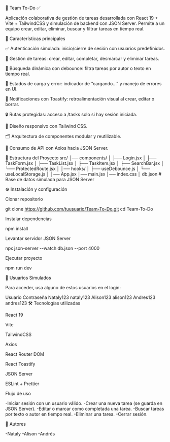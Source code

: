 📌 Team To-Do ✅

Aplicación colaborativa de gestión de tareas desarrollada con React 19 + Vite + TailwindCSS y simulación de backend con JSON Server.
Permite a un equipo crear, editar, eliminar, buscar y filtrar tareas en tiempo real.

🚀 Características principales

✅ Autenticación simulada: inicio/cierre de sesión con usuarios predefinidos.

📝 Gestión de tareas: crear, editar, completar, desmarcar y eliminar tareas.

🔎 Búsqueda dinámica con debounce: filtra tareas por autor o texto en tiempo real.

🔄 Estados de carga y error: indicador de “cargando…” y manejo de errores en UI.

🔔 Notificaciones con Toastify: retroalimentación visual al crear, editar o borrar.

🔒 Rutas protegidas: acceso a /tasks solo si hay sesión iniciada.

🎨 Diseño responsivo con Tailwind CSS.

🗂️ Arquitectura de componentes modular y reutilizable.

📡 Consumo de API con Axios hacia JSON Server.

📂 Estructura del Proyecto
src/
│── components/
│   ├── Login.jsx
│   ├── TaskForm.jsx
│   ├── TaskList.jsx
│   ├── TaskItem.jsx
│   ├── SearchBar.jsx
│   └── ProtectedRoute.jsx
│
│── hooks/
│   ├── useDebounce.js
│   └── useLocalStorage.js
│
│── App.jsx
│── main.jsx
│── index.css
│
db.json   # Base de datos simulada para JSON Server

⚙️ Instalación y configuración

Clonar repositorio

git clone https://github.com/tuusuario/Team-To-Do.git
cd Team-To-Do


Instalar dependencias

npm install


Levantar servidor JSON Server

npx json-server --watch db.json --port 4000


Ejecutar proyecto

npm run dev

🔑 Usuarios Simulados

Para acceder, usa alguno de estos usuarios en el login:

Usuario	Contraseña
Nataly123	nataly123
Alison123	alison123
Andres123	andres123
🛠️ Tecnologías utilizadas

React 19

Vite

TailwindCSS

Axios

React Router DOM

React Toastify

JSON Server

ESLint + Prettier

Flujo de uso

-Iniciar sesión con un usuario válido.
-Crear una nueva tarea (se guarda en JSON Server).
-Editar o marcar como completada una tarea.
-Buscar tareas por texto o autor en tiempo real.
-Eliminar una tarea.
-Cerrar sesión.

👥 Autores

-Nataly
-Alison
-Andrés


